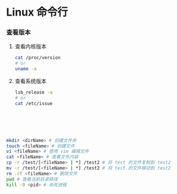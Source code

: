 # Linux 命令行

### 查看版本

1. 查看内核版本

   ``` sh
   cat /proc/version
   # or
   uname -a
   ```

2. 查看系统版本

   ```sh
   lsb_release -a
   # or
   cat /etc/issue





``` sh


mkdir <dirName> # 创建文件夹
touch <fileName> # 创建文件
vi <fileName> # 使用 vim 编辑文件
cat <fileName> # 查看文件内容
cp -r /test/[<fileName> | *] /test2 # 将 test 的文件复制到 test2
mv -r /test/[<fileName> | *] /test2 # 将 test 的文件移动到 test2
rm -rf <fileName> # 删除文件
pwd # 查看当前目录路径
kill -9 <pid> # 杀死进程
```

